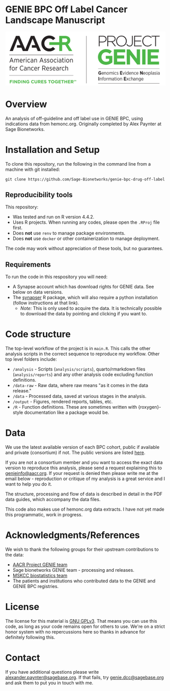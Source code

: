 
# GENIE BPC Off Label Cancer Landscape Manuscript

![GENIE logo](genie-logo-portal.jpeg)

# Overview

An analysis of off-guideline and off label use in GENIE BPC, using indications data from hemonc.org.  Originally completed by Alex Paynter at Sage Bionetworks.

# Installation and Setup

To clone this repository, run the following in the command line from a machine with git installed:

```
git clone https://github.com/Sage-Bionetworks/genie-bpc-drug-off-label
```

## Reproducibility tools

This repository:
- Was tested and run on R version 4.4.2.
- Uses R projects.  When running any codes, please open the `.RProj` file first.  
- Does **not** use `renv` to manage package environments.
- Does **not** use `docker` or other containerization to manage deployment.

The code may work without appreciation of these tools, but no guarantees.

## Requirements

To run the code in this respository you will need:

- A Synapse account which has download rights for GENIE data.  See below on data versions.
- The [synapser](https://r-docs.synapse.org/articles/synapser.html) R package, which will also require a python installation (follow instructions at that link).
	- *Note:*  This is only used to acquire the data.  It is technically possible to download the data by pointing and clicking if you want to.

# Code structure

The top-level workflow of the project is in `main.R`.  This calls the other analysis scripts in the correct sequence to reproduce my workflow.  Other top level folders include:

- `/analysis` - Scripts (`analysis/scripts`), quarto/rmarkdown files (`analysis/reports`) and any other analysis code excluding function definitions.
- `/data-raw` - Raw data, where raw means "as it comes in the data release."
- `/data` - Processed data, saved at various stages in the analysis.
- `/output` - Figures, rendered reports, tables, etc.
- `/R` - Function definitions.  These are sometimes written with {roxygen}-style documentation like a package would be.


# Data

We use the latest available version of each BPC cohort, public if available and private (consortium) if not.  The public versions are listed  [here](https://www.synapse.org/Synapse:syn27056172/wiki/616631).

If you are not a consortium member and you want to access the exact data version to reproduce this analysis, please send a request explaining this to genieinfo@aacr.org.  If your request is denied then please write me at the email below - reproduction or critique of my analysis is a great service and I want to help you do it.

The structure, processing and flow of data is described in detail in the PDF data guides, which accompany the data files.

This code also makes use of hemonc.org data extracts.  I have not yet made this programmatic, work in progress.

# Acknowledgments/References

We wish to thank the following groups for their upstream contributions to the data:

- [AACR Project GENIE team](https://www.aacr.org/professionals/research/aacr-project-genie/about-us/)
- Sage bionetworks GENIE team - processing and releases.
- [MSKCC biostatistics team](https://www.mskcc.org/departments/epidemiology-biostatistics/biostatistics/project-genie-bpc-genomics-evidence-neoplasia-information-exchange-biopharma-collaborative)
- The patients and institutions who contributed data to the GENIE and GENIE BPC registries.

# License

The license for this material is [GNU GPLv3](https://choosealicense.com/licenses/gpl-3.0/).  That means you can use this code, as long as your code remains open for others to use.  We're on a strict honor system with no repercussions here so thanks in advance for definitely following this.

# Contact

If you have additional questions please write alexander.paynter@sagebase.org.  If that fails, try genie.dcc@sagebase.org and ask them to put you in touch with me.
